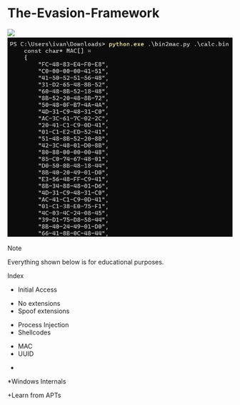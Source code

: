 # The-Evasion-Framework
<p><img src="https://img.shields.io/badge/Malware-8A2BE2">

<img src="images/mac.png">

> [!NOTE]
> Everything shown below is for educational purposes.

Index

* Initial Access
- No extensions
- Spoof extensions

* Process Injection
* Shellcodes
- MAC
- UUID
* 
*Windows Internals

+Learn from APTs
